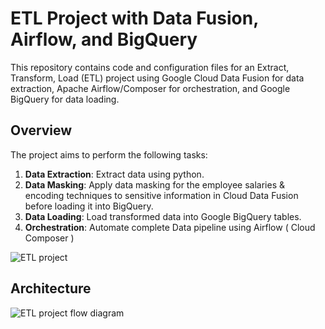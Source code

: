 # ETL Project with Data Fusion, Airflow, and BigQuery

This repository contains code and configuration files for an Extract, Transform, Load (ETL) project using Google Cloud Data Fusion for data extraction, Apache Airflow/Composer for orchestration, and Google BigQuery for data loading.

## Overview

The project aims to perform the following tasks:

1. **Data Extraction**: Extract data using python.
2. **Data Masking**: Apply data masking for the employee salaries & encoding techniques to sensitive information in Cloud Data Fusion before loading it into BigQuery.
3. **Data Loading**: Load transformed data into Google BigQuery tables.
4. **Orchestration**: Automate complete Data pipeline using Airflow ( Cloud Composer )

![ETL project](https://github.com/user-attachments/assets/3156fd21-a1d7-4155-938c-1db79dbccf31)

## Architecture

![ETL project flow diagram](https://github.com/user-attachments/assets/13e626b2-52b2-41c3-bdff-6c4b56279980)

